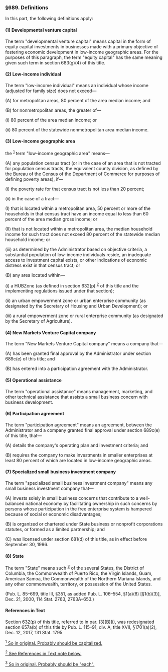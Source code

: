 ### §689. Definitions ###

In this part, the following definitions apply:

#### (1) Developmental venture capital ####

The term "developmental venture capital" means capital in the form of equity capital investments in businesses made with a primary objective of fostering economic development in low-income geographic areas. For the purposes of this paragraph, the term "equity capital" has the same meaning given such term in section 683(g)(4) of this title.

#### (2) Low-income individual ####

The term "low-income individual" means an individual whose income (adjusted for family size) does not exceed—

(A) for metropolitan areas, 80 percent of the area median income; and

(B) for nonmetropolitan areas, the greater of—

(i) 80 percent of the area median income; or

(ii) 80 percent of the statewide nonmetropolitan area median income.

#### (3) Low-income geographic area ####

the <sup><a href="#689_1_target" name="689_1">1</a></sup> term "low-income geographic area" means—

(A) any population census tract (or in the case of an area that is not tracted for population census tracts, the equivalent county division, as defined by the Bureau of the Census of the Department of Commerce for purposes of defining poverty areas), if—

(i) the poverty rate for that census tract is not less than 20 percent;

(ii) in the case of a tract—

(I) that is located within a metropolitan area, 50 percent or more of the households in that census tract have an income equal to less than 60 percent of the area median gross income; or

(II) that is not located within a metropolitan area, the median household income for such tract does not exceed 80 percent of the statewide median household income; or

(iii) as determined by the Administrator based on objective criteria, a substantial population of low-income individuals reside, an inadequate access to investment capital exists, or other indications of economic distress exist in that census tract; or

(B) any area located within—

(i) a HUBZone (as defined in section 632(p) <sup><a href="#689_2_target" name="689_2">2</a></sup> of this title and the implementing regulations issued under that section);

(ii) an urban empowerment zone or urban enterprise community (as designated by the Secretary of Housing and Urban Development); or

(iii) a rural empowerment zone or rural enterprise community (as designated by the Secretary of Agriculture).

#### (4) New Markets Venture Capital company ####

The term "New Markets Venture Capital company" means a company that—

(A) has been granted final approval by the Administrator under section 689c(e) of this title; and

(B) has entered into a participation agreement with the Administrator.

#### (5) Operational assistance ####

The term "operational assistance" means management, marketing, and other technical assistance that assists a small business concern with business development.

#### (6) Participation agreement ####

The term "participation agreement" means an agreement, between the Administrator and a company granted final approval under section 689c(e) of this title, that—

(A) details the company's operating plan and investment criteria; and

(B) requires the company to make investments in smaller enterprises at least 80 percent of which are located in low-income geographic areas.

#### (7) Specialized small business investment company ####

The term "specialized small business investment company" means any small business investment company that—

(A) invests solely in small business concerns that contribute to a well-balanced national economy by facilitating ownership in such concerns by persons whose participation in the free enterprise system is hampered because of social or economic disadvantages;

(B) is organized or chartered under State business or nonprofit corporations statutes, or formed as a limited partnership; and

(C) was licensed under section 681(d) of this title, as in effect before September 30, 1996.

#### (8) State ####

The term "State" means such <sup><a href="#689_3_target" name="689_3">3</a></sup> of the several States, the District of Columbia, the Commonwealth of Puerto Rico, the Virgin Islands, Guam, American Samoa, the Commonwealth of the Northern Mariana Islands, and any other commonwealth, territory, or possession of the United States.

(Pub. L. 85–699, title III, §351, as added Pub. L. 106–554, §1(a)(8) [§1(b)(3)], Dec. 21, 2000, 114 Stat. 2763, 2763A–653.)

#### References in Text ####

Section 632(p) of this title, referred to in par. (3)(B)(i), was redesignated section 657a(b) of this title by Pub. L. 115–91, div. A, title XVII, §1701(a)(2), Dec. 12, 2017, 131 Stat. 1795.

[<sup>1</sup> So in original. Probably should be capitalized.](#689_1)

[<sup>2</sup> See References in Text note below.](#689_2)

[<sup>3</sup> So in original. Probably should be "each".](#689_3)